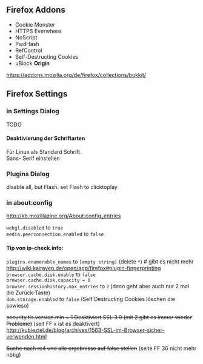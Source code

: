 
## Firefox Addons

* Cookie Monster
* HTTPS Everwhere
* NoScript
* PwdHash
* RefControl
* Self-Destructing Cookies
* uBlock **Origin**

https://addons.mozilla.org/de/firefox/collections/bukkit/

## Firefox Settings

### in Settings Dialog

 TODO


#### Deaktivierung der Schriftarten

Für Linux als Standard Schrift  
Sans- Serif einstellen

### Plugins Dialog

disable all, but Flash. set Flash to clicktoplay

### in about:config

http://kb.mozillazine.org/About:config_entries

`webgl.disabled` to `true`  
`media.peerconnection.enabled` to `false`

#### Tip von ip-check.info:
`plugins.enumerable_names` to `[empty string]` (delete `*`) # gibt es nicht mehr http://wiki.kairaven.de/open/app/firefox#plugin-fingerprinting  
`browser.cache.disk.enable` to `false`  
`browser.cache.disk.capacity = 0`  
`browser.sessionhistory.max_entries` to `2` (dann geht aber auch nur 2 mal die Zurück-Taste)  
`dom.storage.enabled` to `false` (Self Destructing Cookies löschen die sowieso)

~~security.tls.version.min = 1  Deaktiviert SSL 3.0 (mit 2 gibt es immer wieder Probleme)~~ (seit FF x ist es deaktivert)
http://kubieziel.de/blog/archives/1563-SSL-im-Browser-sicher-verwenden.html

~~Suche nach rc4 und alle ergebnisse auf false stellen~~ (seite FF 36 nicht mehr nötig)
